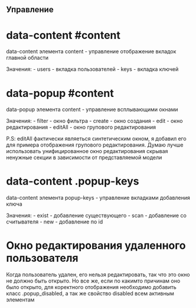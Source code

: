 ## Управление

# data-content #content
data-content элемента content - управление отображение вкладок главной области

Значения: 
    - users - вкладка пользователей
    - keys - вкладка ключей

# data-popup #content

data-popup элемента content - управление всплывающими окнами 

Значения: 
    - filter - окно фильтра
    - create - окно создания
    - edit - окно редактирования
    - editAll - окно групового редактирования

P.S: editAll фактически являеться синтетическим окном, я добавил его для примера отображения групового редактирования. Думаю лучше использовать унифицированное окно редактирования скрывая ненужные секции в зависимости от представляемой модели  

# data-content .popup-keys

data-content элемента popup-keys - управление вкладками добавления ключа 

Значения: 
    - exist - добавление существующего
    - scan - добавление со считывателя
    - new - добавление по id


# Окно редактирования удаленного пользователя

Когда пользователь удален, его нельзя редактировать, так что это окно не должно быть открыто. Но все же, если по какимто причинам оно было открыто, для коректного отображения необходимо добавить класc .popup_disabled, а так же свойство disabled всем активным элементам 

